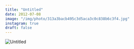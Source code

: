 ```yaml
---
title: "Untitled"
date: 2012-07-08
image: "/img/photo/313a3bacb495c3d5aca3c0c838b6c3f4.jpg"
instagram: true
draft: false
---
```


![Untitled](/img/photo/313a3bacb495c3d5aca3c0c838b6c3f4.jpg)
